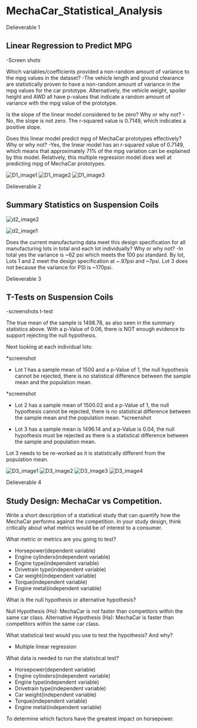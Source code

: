 # MechaCar_Statistical_Analysis

Delieverable 1
## Linear Regression to Predict MPG

-Screen shots


Which variables/coefficients provided a non-random amount of variance to the mpg values in the dataset?
-The vehicle length and ground clearance are statistically proven to have a non-random amount of variance in the mpg values for the car prototype. Alternatively, the vehicle weight, spoiler height and AWD all have p-values that indicate a random amount of variance with the mpg value of the prototype. 

Is the slope of the linear model considered to be zero? Why or why not?
-No, the slope is not zero. The r-squared value is 0.7149, which indicates a positive slope. 

Does this linear model predict mpg of MechaCar prototypes effectively? Why or why not?
-Yes, the linear model has an r-squared value of 0.7149, which means that approximately 71% of the mpg variation can be explained by this model. Relatively, this multiple regression model does well at predicting mpg of MechaCar prototypes.

![D1_image1](https://user-images.githubusercontent.com/84742544/134557472-41043817-8be7-4823-bd17-dfae92fd0d03.PNG)
![D1_image2](https://user-images.githubusercontent.com/84742544/134557473-a054dbe8-2385-424a-9db4-4c044018b1e7.PNG)
![D1_image3](https://user-images.githubusercontent.com/84742544/134557474-c8c37308-3788-4543-b1ab-2a799040e6a3.PNG)


Delieverable 2
## Summary Statistics on Suspension Coils

![d2_image2](https://user-images.githubusercontent.com/84742544/134557460-2a69056e-e54a-4556-ad8e-5ea699987117.PNG)


![d2_image1](https://user-images.githubusercontent.com/84742544/134557475-5aee26c4-13cc-4a7b-a15f-5d44ab23c326.PNG)


Does the current manufacturing data meet this design specification for all manufacturing lots in total and each lot individually? Why or why not?
-In total yes the variance is ~62 psi which meets the 100 psi standard. By lot, Lots 1 and 2 meet the design specification at ~.97psi and ~7psi. Lot 3 does not because the variance for PSI is ~170psi. 


Delieverable 3
## T-Tests on Suspension Coils

-screenshots t-test

The true mean of the sample is 1498.78, as also seen in the summary statistics above. With a p-Value of 0.06, there is NOT enough evidence to support rejecting the null hypothesis. 

Next looking at each individual lots:

*screenshot

- Lot 1 has a sample mean of 1500 and a p-Value of 1, the null hypothesis cannot be rejected, there is no statistical difference between the sample mean and the population mean.

*screenshot

- Lot 2 has a sample mean of 1500.02 and a p-Value of 1, the null hypothesis cannot be rejected, there is no statistical difference between the sample mean and the population mean.
*screenshot

- Lot 3 has a sample mean is 1496.14 and a p-Value is 0.04, the null hypothesis must be rejected as there is a statistical difference between the sample and population mean. 

Lot 3 needs to be re-worked as it is statistically different from the population mean. 

![D3_image1](https://user-images.githubusercontent.com/84742544/134557464-a20796b1-aaac-455a-9b94-b37afacd22a4.PNG)
![D3_image2](https://user-images.githubusercontent.com/84742544/134557465-893b61c6-5ce9-4c52-90c5-4027964e5094.PNG)
![D3_image3](https://user-images.githubusercontent.com/84742544/134557467-5c5e012f-e365-4cf4-adff-5bb8d40b8822.PNG)
![D3_image4](https://user-images.githubusercontent.com/84742544/134557468-1ef07279-5ad2-4396-b32b-885320cf9115.PNG)

Delieverable 4
## Study Design: MechaCar vs Competition.


Write a short description of a statistical study that can quantify how the MechaCar performs against the competition. In your study design, think critically about what metrics would be of interest to a consumer.

What metric or metrics are you going to test?

- Horsepower(dependent variable)
- Engine cylinders(independent variable)
- Engine type(independent variable)
- Drivetrain type(independent variable)
- Car weight(independent variable)
- Torque(independent variable)
- Engine metal(independent variable)


What is the null hypothesis or alternative hypothesis?

Null Hypothesis (Ho): MechaCar is not faster than competitors within the same car class. 
Alternative Hypothesis (Ha): MechaCar is faster than competitors within the same car class. 

What statistical test would you use to test the hypothesis? And why?
- Multiple linear regression

What data is needed to run the statistical test?

- Horsepower(dependent variable)
- Engine cylinders(independent variable)
- Engine type(independent variable)
- Drivetrain type(independent variable)
- Car weight(independent variable)
- Torque(independent variable)
- Engine metal(independent variable)

To determine which factors have the greatest impact on horsepower.  







